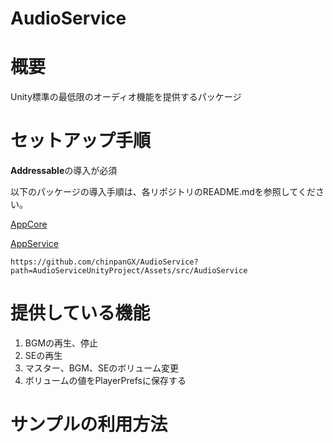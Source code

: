 # AudioService

# 概要
Unity標準の最低限のオーディオ機能を提供するパッケージ

# セットアップ手順
**Addressable**の導入が必須

以下のパッケージの導入手順は、各リポジトリのREADME.mdを参照してください。

[AppCore](https://github.com/chinpanGX/AppCore)

[AppService](https://github.com/chinpanGX/AppService)

```
https://github.com/chinpanGX/AudioService?path=AudioServiceUnityProject/Assets/src/AudioService
```

# 提供している機能
1. BGMの再生、停止
2. SEの再生
3. マスター、BGM、SEのボリューム変更
4. ボリュームの値をPlayerPrefsに保存する


# サンプルの利用方法